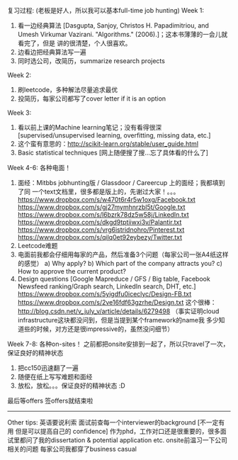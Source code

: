 复习过程:
(老板是好人，所以我可以基本full-time job hunting)
Week 1:
1) 看一边经典算法 [Dasgupta, Sanjoy, Christos H. Papadimitriou, and Umesh 
Virkumar Vazirani. "Algorithms." (2006).]；这本书薄薄的一会儿就看完了，但是
讲的很清楚，个人很喜欢。
2) 边看边把经典算法写一遍
3) 同时选公司，改简历，summarize research projects

Week 2:
1) 刷leetcode，多种解法尽量追求最优
2) 投简历，每家公司都写了cover letter if it is an option

Week 3:
1) 看以前上课的Machine learning笔记；没有看得很深 [supervised/unsupervised 
learning, overfitting, missing data, etc.]
2) 这个蛮有意思的：http://scikit-learn.org/stable/user_guide.html
3) Basic statistical techniques [网上随便搜了搜…忘了具体看的什么了]

Week 4-6: 各种电面！
1) 面经：Mitbbs jobhunting版 / Glassdoor / Careercup 上的面经；我都填到了同
一个text文档里，很多都是版上的，先谢过大家！。。。
https://www.dropbox.com/s/w470t6r4r5w1oxg/Facebook.txt
https://www.dropbox.com/s/gj27mymhnrzbl5t/Google.txt
https://www.dropbox.com/s/l6bzrk78dz5w58j/LinkedIn.txt
https://www.dropbox.com/s/dkgd9tptiiwxi3v/Palantir.txt
https://www.dropbox.com/s/vrg6istridnohro/Pinterest.txt
https://www.dropbox.com/s/qilq0et92eybezy/Twitter.txt
2) Leetcode难题
3) 电面前我都会仔细用每家的产品，然后准备3个问题（每家公司一张A4纸这样的感觉）
    a) Why apply?
    b) Which part of the company attracts you?
    c) How to approve the current product?
4) Design questions [Google Mapreduce / GFS / Big table, Facebook Newsfeed 
ranking/Graph search, LinkedIn search, DHT, etc.]
https://www.dropbox.com/s/5yigdfu0iceclyc/Design-FB.txt
https://www.dropbox.com/s/2ve16fdf63gzrhe/Design.txt
这个很棒：http://blog.csdn.net/v_july_v/article/details/6279498
（事实证明cloud infrastructure这块都没问到，但是当提到某个framework的name我
多少知道些的时候，对方还是很impressive的，虽然没问细节）

Week 7-8: 各种on-sites！
之前都把onsite安排到一起了，所以只travel了一次，保证良好的精神状态
1) 把cc150迅速翻了一遍
2) 随便在纸上写写难题和面经
3) 放松，放松。。。保证良好的精神状态 :D

最后等offers 签offers就结束啦


------------------------------------------------------------
Other tips:
英语要说利索
面试前查每一个interviewer的background [不一定有用 但是可以提高自己的
confidence]
作为phd，工作对口还是很重要的，很多面试里都问了我的dissertation & potential 
application etc.
onsite前温习一下公司相关的问题
每家公司我都穿了business casual
